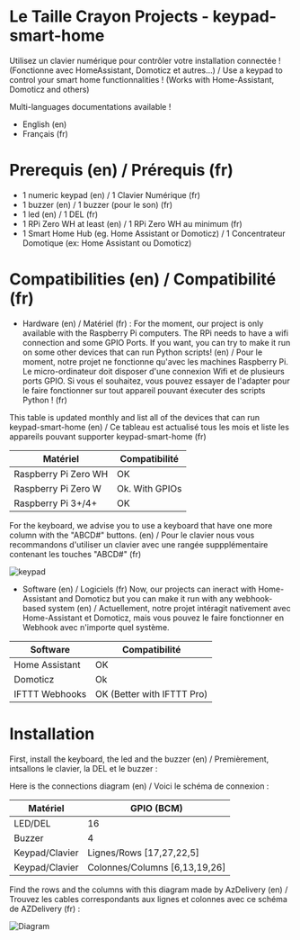 # Le Taille Crayon Projects - keypad-smart-home
Utilisez un clavier numérique pour contrôler votre installation connectée ! (Fonctionne avec HomeAssistant, Domoticz et autres...) / Use a keypad to control your smart home functionnalities ! (Works with Home-Assistant, Domoticz and others)

Multi-languages documentations available !
- English (en)
- Français (fr)

# Prerequis (en) / Prérequis (fr)

- 1 numeric keypad (en) / 1 Clavier Numérique (fr)
- 1 buzzer (en) / 1 buzzer (pour le son) (fr)
- 1 led (en) / 1 DEL (fr)
- 1 RPi Zero WH at least (en) / 1 RPi Zero WH au minimum (fr)
- 1 Smart Home Hub (eg. Home Assistant or Domoticz) / 1 Concentrateur Domotique (ex: Home Assistant ou Domoticz)

# Compatibilities (en) / Compatibilité (fr)

- Hardware (en) / Matériel (fr) :
 For the moment, our project is only available with the Raspberry Pi computers. The RPi needs to have a wifi connection and some GPIO Ports. If you want, you can try to make it run on some other devices that can run Python scripts! (en) / Pour le moment, notre projet ne fonctionne qu'avec les machines Raspberry Pi. Le micro-ordinateur doit disposer d'une connexion Wifi et de plusieurs ports GPIO. Si vous el souhaitez, vous pouvez essayer de l'adapter pour le faire fonctionner sur tout appareil pouvant éxecuter des scripts Python !   (fr)

This table is updated monthly and list all of the devices that can run keypad-smart-home (en) / Ce tableau est actualisé tous les mois et liste les appareils pouvant supporter keypad-smart-home (fr)

 | Matériel  | Compatibilité |
 | ------------- | ------------- |
 | Raspberry Pi Zero WH  | OK  |
 | Raspberry Pi Zero W  | Ok. With GPIOs  |
 | Raspberry Pi 3+/4+ | OK |

For the keyboard, we advise you to use a keyboard that have one more column with the "ABCD#" buttons. (en) / Pour le clavier nous vous recommandons d'utiliser un clavier avec une rangée suppplémentaire contenant les touches "ABCD#" (fr)

![keypad](https://protosupplies.com/wp-content/uploads/2017/11/Membrane-Keypad-4-x-4.jpg)

- Software (en) / Logiciels (fr)
 Now, our projects can ineract with Home-Assistant and Domoticz but you can make it run with any webhook-based system (en) / Actuellement, notre projet intéragit nativement avec Home-Assistant et Domoticz, mais vous pouvez le faire fonctionner en Webhook avec n'importe quel système.

 | Software  | Compatibilité |
 | ------------- | ------------- |
 | Home Assistant  | OK  |
 | Domoticz  | Ok |
 | IFTTT Webhooks | OK (Better with IFTTT Pro) |
 
 # Installation
 
 First, install the keyboard, the led and the buzzer (en) / Premièrement, intsallons le clavier, la DEL et le buzzer :
 
 Here is the connections diagram (en) / Voici le schéma de connexion :
 
  | Matériel | GPIO (BCM) |
 | ------------- | ------------- |
 | LED/DEL  | 16  |
 | Buzzer  | 4 |
 | Keypad/Clavier | Lignes/Rows [17,27,22,5] |
 | Keypad/Clavier | Colonnes/Columns [6,13,19,26] |
 
 Find the rows and the columns with this diagram made by AzDelivery (en) / Trouvez les cables correspondants aux lignes et colonnes avec ce schéma de AZDelivery (fr) :
 
 ![Diagram](https://images-na.ssl-images-amazon.com/images/I/61ih6z9E3NL._SL1500_.jpg)
